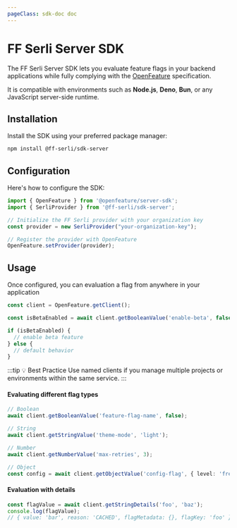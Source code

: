 ```yaml
---
pageClass: sdk-doc doc
---
```


# FF Serli Server SDK

The FF Serli Server SDK lets you evaluate feature flags in your backend applications while fully complying with the [OpenFeature](https://openfeature.dev) specification.

It is compatible with environments such as **Node.js**, **Deno**, **Bun**, or any JavaScript server-side runtime.

## Installation

Install the SDK using your preferred package manager:

```bash
npm install @ff-serli/sdk-server
```

## Configuration
Here's how to configure the SDK:
```ts
import { OpenFeature } from '@openfeature/server-sdk';
import { SerliProvider } from '@ff-serli/sdk-server';

// Initialize the FF Serli provider with your organization key
const provider = new SerliProvider("your-organization-key");

// Register the provider with OpenFeature
OpenFeature.setProvider(provider);
```
## Usage
Once configured, you can evaluation a flag from anywhere in your application
```ts
const client = OpenFeature.getClient();

const isBetaEnabled = await client.getBooleanValue('enable-beta', false);

if (isBetaEnabled) {
  // enable beta feature
} else {
  // default behavior
}
```

:::tip 💡 Best Practice
Use named clients if you manage multiple projects or environments within the same service.
:::

#### Evaluating different flag types
```ts
// Boolean
await client.getBooleanValue('feature-flag-name', false);

// String
await client.getStringValue('theme-mode', 'light');

// Number
await client.getNumberValue('max-retries', 3);

// Object
const config = await client.getObjectValue('config-flag', { level: 'free' });
```

#### Evaluation with details

```ts
const flagValue = await client.getStringDetails('foo', 'baz');
console.log(flagValue);
// { value: 'bar', reason: 'CACHED', flagMetadata: {}, flagKey: 'foo' }
```
